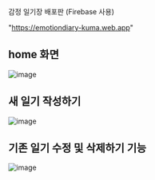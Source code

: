 감정 일기장 배포판 (Firebase 사용)

"https://emotiondiary-kuma.web.app"

## home 화면
![image](https://github.com/user-attachments/assets/4b432b39-7dd9-4ee9-a415-f4bdde00ff40)
## 새 일기 작성하기
![image](https://github.com/user-attachments/assets/5ebfdb9f-6503-4257-95d4-e63b4ac53120)
## 기존 일기 수정 및 삭제하기 기능
![image](https://github.com/user-attachments/assets/ed049818-b29d-4081-893b-1516b38036ba)





